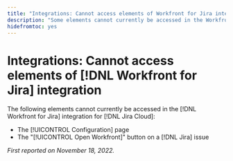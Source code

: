 ```yaml
---
title: "Integrations: Cannot access elements of Workfront for Jira integration"
description: "Some elements cannot currently be accessed in the Workfront for Jira integration for Jira Cloud."
hidefromtoc: yes
---
```


# Integrations: Cannot access elements of [!DNL Workfront for Jira] integration

The following elements cannot currently be accessed in the [!DNL Workfront for Jira] integration for [!DNL Jira Cloud]:

* The [!UICONTROL Configuration] page
* The "[!UICONTROL Open Workfront]" button on a [!DNL Jira] issue

_First reported on November 18, 2022._

